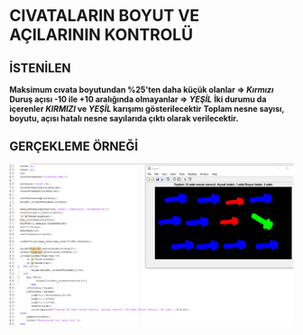 

# CIVATALARIN BOYUT VE AÇILARININ KONTROLÜ

## İSTENİLEN

**Maksimum cıvata boyutundan %25'ten daha küçük olanlar => *Kırmızı***
**Duruş açısı -10 ile +10 aralığında olmayanlar => *YEŞİL***
**İki durumu da içerenler *KIRMIZI* ve *YEŞİL* karışımı gösterilecektir**
**Toplam nesne sayısı, boyutu, açısı hatalı nesne sayılarıda çıktı olarak verilecektir.**

## GERÇEKLEME ÖRNEĞİ

![cıvata çıktı fotoğraf](./fotograflar/civatacikti.png)
